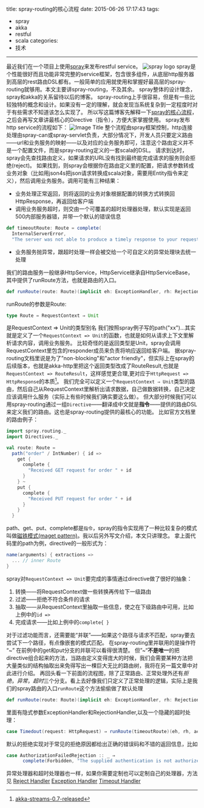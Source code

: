 title: spray-routing的核心流程
date: 2015-06-26 17:17:43
tags:
- spray
- akka
- restful
- scala
categories:
- 技术
---
最近我们在一个项目上使用[spray](http://spray.io/)来发布restful service。
![spray logo](http://7u2h31.com1.z0.glb.clouddn.com/spray_logo_c.png)
spray是个性能很好而且功能非常完整的service框架，包含很多组件，从底层http服务器到高层的rest路由DSL都有。一般简单的应用就使用和掌握好最高层的spray-routing就够用。本文主要讲spray-routing，不及其余。 spray整体的设计理念，spray和akka的关系留待以后的博客。
spray-routing上手很容易，但是有一些比较独特的概念和设计。如果没有一定的理解，就会发现当系统复杂到一定程度时对于有些需求不知道该怎么实现了。
所以写这篇博客先解释一下[spray的核心流程](http://spray.io/documentation/1.2.2/spray-routing/key-concepts/)，之后会再写文章讲最核心的Directive（指令），方便大家掌握使用。
spray发布http service的流程如下：
![Image Title](http://7u2h31.com1.z0.glb.clouddn.com/spray流程概念1.png)
整个流程由spray框架控制，http连接处理由spray-can或spray-servlet负责，大部分情况下，开发人员只要定义路由——url和业务服务的映射——以及对应的业务服务即可，注意这个路由定义并不是一个配置文件，而是spray-routing定义的一套scala的DSL。
请求到达时，spray会先查找路由定义，如果请求的URL没有找到最终能完成请求的服务则会拒绝(reject)。 如果找到，则spray会根据你在路由定义里的配置，把请求参数转成业务对象（比如用json4s把json请求转换成scala对象，需要用Entity指令来定义），然后调用业务服务。调用可能有三种结果：
- 业务处理正常返回，则将返回的业务对象根据配置的转换方式转换回HttpResponse，再返回给客户端
- 调用业务服务超时，则交由一个可覆盖的超时处理器处理，默认实现是返回500内部服务器错，并带一个默认的错误信息
```scala
def timeoutRoute: Route = complete(
  InternalServerError,
  "The server was not able to produce a timely response to your request.")
```
- 业务服务抛异常，跟超时处理一样会被交给一个可自定义的异常处理块去统一处理

我们的路由服务一般继承HttpService，HttpService继承自HttpServiceBase，其中提供了runRoute方法，也就是路由的入口。
```scala
def runRoute(route: Route)(implicit eh: ExceptionHandler, rh: RejectionHandler, ac: ActorContext,rs: RoutingSettings, log: LoggingContext): Actor.Receive
```
runRoute的参数是Route:
```scala
type Route = RequestContext ⇒ Unit
```
是RequestContext => Unit的类型别名
我们按照spray例子写的path("xx")...其实就是定义了一个`RequestContext => Unit`的函数，也就是如何从请求上下文里解析请求内容，调用业务服务。 比较奇怪的是返回类型是Unit，spray会调用RequestContext里包含的responder成员来负责将响应返回给客户端。 据spray-routing文档里说是为了”non-blocking"和"actor friendly"，但实际上在spray的后续版本，也就是akka-http里把这个返回类型改成了RouteResult,也就是`RequestContext => RouteResult`，这样感觉更合理,更对应于`HttpRequest => HttpResponse`的本质[^1]。
我们完全可以定义一个`RequestContext ⇒ Unit`类型的路由，然后自己从RequestContext里解析出请求数据，自己做数据转换，自己决定应该调用什么服务（实际上有些时候我们确实要这么做）。 但大部分时候我们可以用spray-routing通过一组`Directive`——翻译成中文就是**指令**——提供的路由DSL来定义我们的路由。这也是spray-routing提供的最核心的功能。
比如官方文档里的路由例子：
```scala
import spray.routing._
import Directives._

val route: Route =
  path("order" / IntNumber) { id =>
    get {
      complete {
        "Received GET request for order " + id
      }
    } ~
    put {
      complete {
        "Received PUT request for order " + id
      }
    }
  }
```
path、get、put、complete都是`指令`，spray的指令实现用了一种比较复杂的模式叫做[磁铁模式(maget pattern)](http://spray.io/blog/2012-12-13-the-magnet-pattern/)。我以后另外写文介绍，本文只讲理念。
拿上面代码里的path为例，directive的一般形式为：
```scala
name(arguments) { extractions =>
  ... // inner Route
}
```
spray对`RequestContext => Unit`要完成的事情通过directive做了很好的抽象：
1. 转换——将RequestContext做一些转换再传给下一级路由
2. 过滤——拒绝不符合条件的请求
3. 抽取——从RequestContext里抽取一些信息，使之在下级路由中可用，比如上例中的`id =>`
4. 完成请求——比如上例中的`complete{ }`

对于过滤功能而言，还需要能“并联”——如果这个路径与请求不匹配，spray要去尝试下一个路径，有点像嵌套的模式匹配。 在spray-routing里并联用的是操作符 “~” 在前例中的get和put分支的并联可以看得很清楚。 但”~“**不是唯一**的把directive组合起来的方法，当路由定义变得庞大的时候，我们会需要某种方法把大量类似的结构抽取出来免得写出一棵巨大无比的路由树，我将在另一篇文章中对此进行介绍。
再回头看一下前面的流程图，除了正常路由、正常处理外还有*拒绝*，*异常*，*超时*三个分支。看上去好像我们只定义了正常处理的逻辑，实际上是我们的spray路由的入口`runRoute`这个方法偷偷做了默认处理
```scala
def runRoute(route: Route)(implicit eh: ExceptionHandler, rh: RejectionHandler, ac: ActorContext,rs: RoutingSettings, log: LoggingContext): Actor.Receive
```
里面有隐式参数ExceptionHandler和RejectionHandler,以及一个隐藏的超时处理：
```scala
case Timedout(request: HttpRequest) ⇒ runRoute(timeoutRoute)(eh, rh, ac, rs, log)(request)
```
默认的拒绝实现对于常见的拒绝原因都给出正确的错误码和不错的返回信息，比如
```scala
case AuthorizationFailedRejection :: _ ⇒
      complete(Forbidden, "The supplied authentication is not authorized to access this resource")
```

异常处理器和超时处理器也一样，如果你需要定制也可以定制自己的处理器，方法见
[Reject Handler](http://spray.io/documentation/1.2.2/spray-routing/key-concepts/rejections/#rejectionhandler)
[Exception Handler](http://spray.io/documentation/1.2.2/spray-routing/key-concepts/exception-handling/)
[Timeout Handler](http://spray.io/documentation/1.2.2/spray-routing/key-concepts/timeout-handling/)

[^1]: [akka-streams-0.7-released](http://akka.io/news/2014/09/12/akka-streams-0.7-released.html)
